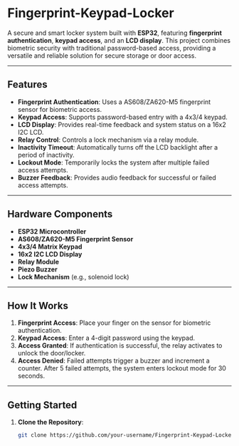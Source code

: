 # Fingerprint-Keypad-Locker

A secure and smart locker system built with **ESP32**, featuring **fingerprint authentication**, **keypad access**, and an **LCD display**. This project combines biometric security with traditional password-based access, providing a versatile and reliable solution for secure storage or door access.

---

## Features

- **Fingerprint Authentication**: Uses a AS608/ZA620-M5 fingerprint sensor for biometric access.
- **Keypad Access**: Supports password-based entry with a 4x3/4 keypad.
- **LCD Display**: Provides real-time feedback and system status on a 16x2 I2C LCD.
- **Relay Control**: Controls a lock mechanism via a relay module.
- **Inactivity Timeout**: Automatically turns off the LCD backlight after a period of inactivity.
- **Lockout Mode**: Temporarily locks the system after multiple failed access attempts.
- **Buzzer Feedback**: Provides audio feedback for successful or failed access attempts.

---

## Hardware Components

- **ESP32 Microcontroller**
- **AS608/ZA620-M5 Fingerprint Sensor**
- **4x3/4 Matrix Keypad**
- **16x2 I2C LCD Display**
- **Relay Module**
- **Piezo Buzzer**
- **Lock Mechanism** (e.g., solenoid lock)

---

## How It Works

1. **Fingerprint Access**: Place your finger on the sensor for biometric authentication.
2. **Keypad Access**: Enter a 4-digit password using the keypad.
3. **Access Granted**: If authentication is successful, the relay activates to unlock the door/locker.
4. **Access Denied**: Failed attempts trigger a buzzer and increment a counter. After 5 failed attempts, the system enters lockout mode for 30 seconds.

---

## Getting Started

1. **Clone the Repository**:
   ```bash
   git clone https://github.com/your-username/Fingerprint-Keypad-Locker.git

